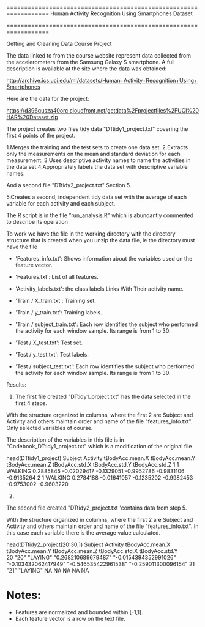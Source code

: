==================================================================
Human Activity Recognition Using Smartphones Dataset

==================================================================

Getting and Cleaning Data Course Project

The data linked to from the course website represent data collected from the accelerometers from the Samsung Galaxy S smartphone. A full description is available at the site where the data was obtained: 

http://archive.ics.uci.edu/ml/datasets/Human+Activity+Recognition+Using+Smartphones 

Here are the data for the project: 

https://d396qusza40orc.cloudfront.net/getdata%2Fprojectfiles%2FUCI%20HAR%20Dataset.zip 




The project creates two files tidy data "DTtidy1_project.txt" covering the first 4 points of the project. 

1.Merges the training and the test sets to create one data set.
2.Extracts only the measurements on the mean and standard deviation for each measurement. 
3.Uses descriptive activity names to name the activities in the data set
4.Appropriately labels the data set with descriptive variable names. 


And a second file "DTtidy2_project.txt" Section 5.

5.Creates a second, independent tidy data set with the average of each variable for each activity and each subject. 

The R script is in the file "run_analysis.R" which is abundantly commented to describe its operation

To work we have the file in the working directory with the directory structure that is created when you unzip the data file, ie the directory must have the file 

- 'Features_info.txt': Shows information about the variables used on the feature vector. 

- 'Features.txt': List of all features. 

- 'Activity_labels.txt': the class labels Links With Their activity name. 

- 'Train / X_train.txt': Training set. 

- 'Train / y_train.txt': Training labels. 

- 'Train / subject_train.txt': Each row identifies the subject who performed the activity for each window sample. Its range is from 1 to 30. 

- 'Test / X_test.txt': Test set. 

- 'Test / y_test.txt': Test labels.

- 'Test / subject_test.txt': Each row identifies the subject who performed the activity for each window sample. Its range is from 1 to 30. 


Results:
1) The first file created "DTtidy1_project.txt" has the data selected in the first 4 steps. 

With the structure organized in columns, where the first 2 are Subject and Activity and others maintain order and name 
of the file "features_info.txt". Only selected variables of course.

The description of the variables in this file is in "Codebook_DTtidy1_project.txt" which is a modification of the original file

 head(DTtidy1_project)
  Subject Activity tBodyAcc.mean.X tBodyAcc.mean.Y tBodyAcc.mean.Z tBodyAcc.std.X tBodyAcc.std.Y tBodyAcc.std.Z
1       1  WALKING       0.2885845     -0.02029417      -0.1329051     -0.9952786     -0.9831106     -0.9135264
2       1  WALKING       0.2784188     -0.01641057      -0.1235202     -0.9982453     -0.9753002     -0.9603220

2)
The second file created "DTtidy2_project.txt 'contains data from step 5.

With the structure organized in columns, where the first 2 are Subject and Activity and others maintain order and name 
of the file "features_info.txt". In this case each variable there is the average value calculated.

 head(DTtidy2_project[20:30,])
   Subject Activity tBodyAcc.mean.X     tBodyAcc.mean.Y       tBodyAcc.mean.Z      tBodyAcc.std.X       tBodyAcc.std.Y      
20 "20"    "LAYING" "0.268210689679487" "-0.0154394352991026" "-0.103432062417949" "-0.546535422961538" "-0.259011300096154"
21 "21"    "LAYING" NA                  NA                    NA                   NA                   NA                  

Notes: 
======
- Features are normalized and bounded within [-1,1].
- Each feature vector is a row on the text file.
